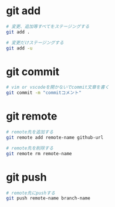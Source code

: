 # git add

```bash
# 変更、追加等すべてをステージングする
git add .

# 変更だけステージングする
git add -u
```

# git commit

```bash
# vim or vscodeを開かないでcommit文章を書く
git commit -m "commitコメント"
```

# git remote

```bash
# remote先を追加する
git remote add remote-name github-url

# remote先を削除する
git remote rm remote-name
```

# git push

```bash
# remote先にpushする
git push remote-name branch-name
```